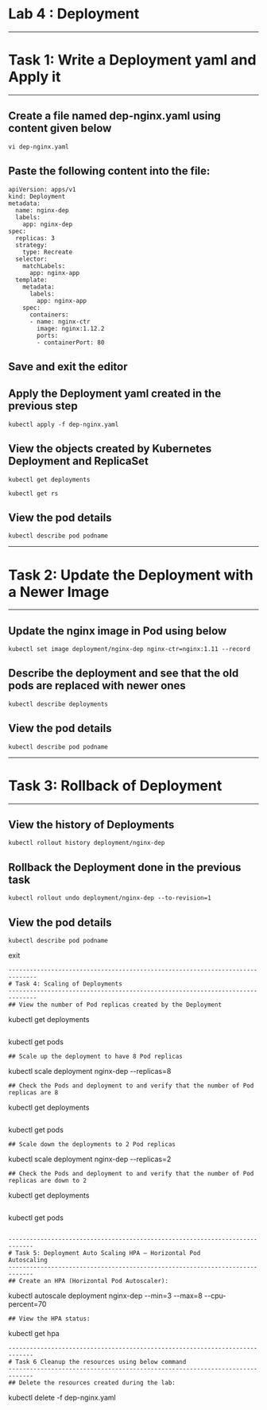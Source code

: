 Lab 4 : Deployment
=============================================================

----------------------------------------------------------------------
# Task 1: Write a Deployment yaml and Apply it
----------------------------------------------------------------------
## Create a file named dep-nginx.yaml using content given below
```
vi dep-nginx.yaml
```
## Paste the following content into the file:
```
apiVersion: apps/v1
kind: Deployment
metadata:
  name: nginx-dep
  labels:
    app: nginx-dep
spec:
  replicas: 3
  strategy:
    type: Recreate
  selector:
    matchLabels:
      app: nginx-app
  template:
    metadata:
      labels:
        app: nginx-app
    spec:
      containers:
      - name: nginx-ctr
        image: nginx:1.12.2
        ports:
        - containerPort: 80

```
## Save and exit the editor
## Apply the Deployment yaml created in the previous step
```
kubectl apply -f dep-nginx.yaml
```
## View the objects created by Kubernetes Deployment and ReplicaSet 
```
kubectl get deployments
```
```
kubectl get rs
```
## View the pod details
```
kubectl describe pod podname
```

-------------------------------------------------------------------------
 # Task 2: Update the Deployment with a Newer Image
-------------------------------------------------------------------------

## Update the nginx image in Pod using below
```
kubectl set image deployment/nginx-dep nginx-ctr=nginx:1.11 --record
```

## Describe the deployment and see that the old pods are replaced with newer ones
```
kubectl describe deployments
```
## View the pod details
```
kubectl describe pod podname
```
-----------------------------------------------------------------------------
# Task 3: Rollback of Deployment 
-----------------------------------------------------------------------------

## View the history of Deployments
```
kubectl rollout history deployment/nginx-dep
```
## Rollback the Deployment done in the previous task
```
kubectl rollout undo deployment/nginx-dep --to-revision=1
```
## View the pod details
```
kubectl describe pod podname
```
exit
```
------------------------------------------------------------------------------
# Task 4: Scaling of Deployments
------------------------------------------------------------------------------
## View the number of Pod replicas created by the Deployment
```
kubectl get deployments
```
```
kubectl get pods
```
## Scale up the deployment to have 8 Pod replicas
```
kubectl scale deployment nginx-dep --replicas=8
```
## Check the Pods and deployment to and verify that the number of Pod replicas are 8
```
kubectl get deployments
```
```
kubectl get pods
```
## Scale down the deployments to 2 Pod replicas
```
kubectl scale deployment nginx-dep --replicas=2
```
## Check the Pods and deployment to and verify that the number of Pod replicas are down to 2
```
kubectl get deployments
```
```
kubectl get pods
```

-----------------------------------------------------------------------------
# Task 5: Deployment Auto Scaling HPA – Horizontal Pod 
Autoscaling
-----------------------------------------------------------------------------
## Create an HPA (Horizontal Pod Autoscaler):
```
kubectl autoscale deployment nginx-dep --min=3 --max=8 --cpu-percent=70
```
## View the HPA status:
```
kubectl get hpa
```
-----------------------------------------------------------------------------
# Task 6 Cleanup the resources using below command
-----------------------------------------------------------------------------
## Delete the resources created during the lab:
```
kubectl delete -f dep-nginx.yaml
```
